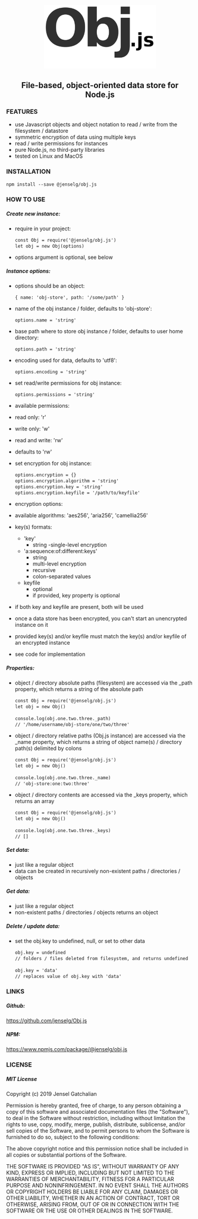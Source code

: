 <p align="center">
  <img src="https://github.com/jenselg/Obj.js/raw/master/misc/obj.js-logo.png" alt="Obj.js-logo" width="300" />
</p>

<h2 align="center">File-based, object-oriented data store for Node.js</h2>

### FEATURES

- use Javascript objects and object notation to read / write from the filesystem / datastore
- symmetric encryption of data using multiple keys
- read / write permissions for instances
- pure Node.js, no third-party libraries
- tested on Linux and MacOS


### INSTALLATION

    npm install --save @jenselg/obj.js

### HOW TO USE

##### Create new instance:

- require in your project:

      const Obj = require('@jenselg/obj.js')
      let obj = new Obj(options)

- options argument is optional, see below


##### Instance options:

- options should be an object:

      { name: 'obj-store', path: '/some/path' }

- name of the obj instance / folder, defaults to 'obj-store':

      options.name = 'string'

- base path where to store obj instance / folder, defaults to user home directory:

      options.path = 'string'

- encoding used for data, defaults to 'utf8':

      options.encoding = 'string'

- set read/write permissions for obj instance:

      options.permissions = 'string'

- available permissions:
 - read only: 'r'
 - write only: 'w'
 - read and write: 'rw'
 - defaults to 'rw'


- set encryption for obj instance:

      options.encryption = {}
      options.encryption.algorithm = 'string'
      options.encryption.key = 'string'
      options.encryption.keyfile = '/path/to/keyfile'

- encryption options:
 - available algorithms: 'aes256', 'aria256', 'camellia256'
 - key(s) formats:
   - 'key'
     - string
     -single-level encryption
   - 'a:sequence:of:different:keys'
     - string
     - multi-level encryption
     - recursive
     - colon-separated values
   - keyfile
     - optional
     - if provided, key property is optional
 - if both key and keyfile are present, both will be used
 - once a data store has been encrypted, you can't start an unencrypted instance on it
 - provided key(s) and/or keyfile must match the key(s) and/or keyfile of an encrypted instance
 - see code for implementation


##### Properties:

- object / directory absolute paths (filesystem) are accessed via the _path property, which returns a string of the absolute path

      const Obj = require('@jenselg/obj.js')
      let obj = new Obj()

      console.log(obj.one.two.three._path)
      // '/home/username/obj-store/one/two/three'

- object / directory relative paths (Obj.js instance) are accessed via the _name property, which returns a string of object name(s) / directory path(s) delimited by colons

      const Obj = require('@jenselg/obj.js')
      let obj = new Obj()

      console.log(obj.one.two.three._name)
      // 'obj-store:one:two:three'

- object / directory contents are accessed via the _keys property, which returns an array

      const Obj = require('@jenselg/obj.js')
      let obj = new Obj()

      console.log(obj.one.two.three._keys)
      // []


##### Set data:

- just like a regular object
- data can be created in recursively non-existent paths / directories / objects


##### Get data:

- just like a regular object
- non-existent paths / directories / objects returns an object


##### Delete / update data:

- set the obj.key to undefined, null, or set to other data

      obj.key = undefined
      // folders / files deleted from filesystem, and returns undefined

      obj.key = 'data'
      // replaces value of obj.key with 'data'


### LINKS

##### Github:
https://github.com/jenselg/Obj.js

##### NPM:
https://www.npmjs.com/package/@jenselg/obj.js


### LICENSE

##### MIT License

Copyright (c) 2019 Jensel Gatchalian

Permission is hereby granted, free of charge, to any person obtaining a copy
of this software and associated documentation files (the "Software"), to deal
in the Software without restriction, including without limitation the rights
to use, copy, modify, merge, publish, distribute, sublicense, and/or sell
copies of the Software, and to permit persons to whom the Software is
furnished to do so, subject to the following conditions:

The above copyright notice and this permission notice shall be included in all
copies or substantial portions of the Software.

THE SOFTWARE IS PROVIDED "AS IS", WITHOUT WARRANTY OF ANY KIND, EXPRESS OR
IMPLIED, INCLUDING BUT NOT LIMITED TO THE WARRANTIES OF MERCHANTABILITY,
FITNESS FOR A PARTICULAR PURPOSE AND NONINFRINGEMENT. IN NO EVENT SHALL THE
AUTHORS OR COPYRIGHT HOLDERS BE LIABLE FOR ANY CLAIM, DAMAGES OR OTHER
LIABILITY, WHETHER IN AN ACTION OF CONTRACT, TORT OR OTHERWISE, ARISING FROM,
OUT OF OR IN CONNECTION WITH THE SOFTWARE OR THE USE OR OTHER DEALINGS IN THE
SOFTWARE.
